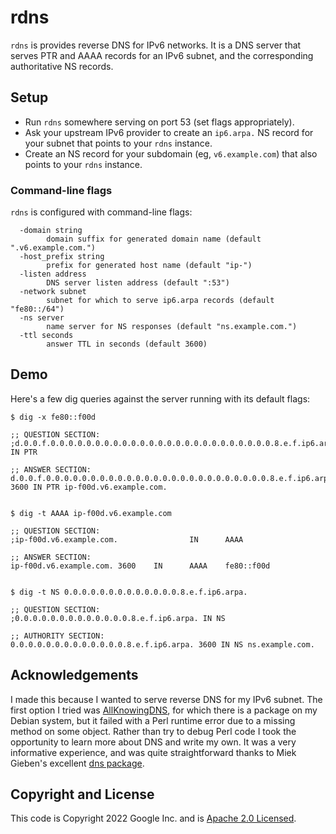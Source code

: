 # rdns

`rdns` is provides reverse DNS for IPv6 networks. It is a DNS server that
serves PTR and AAAA records for an IPv6 subnet, and the corresponding
authoritative NS records.

## Setup

- Run `rdns` somewhere serving on port 53 (set flags appropriately).
- Ask your upstream IPv6 provider to create an `ip6.arpa.` NS record for your
  subnet that points to your `rdns` instance.
- Create an NS record for your subdomain (eg, `v6.example.com`) that also
  points to your `rdns` instance.

### Command-line flags

`rdns` is configured with command-line flags:

```
  -domain string
        domain suffix for generated domain name (default ".v6.example.com.")
  -host_prefix string
        prefix for generated host name (default "ip-")
  -listen address
        DNS server listen address (default ":53")
  -network subnet
        subnet for which to serve ip6.arpa records (default "fe80::/64")
  -ns server
        name server for NS responses (default "ns.example.com.")
  -ttl seconds
        answer TTL in seconds (default 3600)
```

## Demo

Here's a few dig queries against the server running with its default flags:

```
$ dig -x fe80::f00d

;; QUESTION SECTION:
;d.0.0.f.0.0.0.0.0.0.0.0.0.0.0.0.0.0.0.0.0.0.0.0.0.0.0.0.0.8.e.f.ip6.arpa. IN PTR

;; ANSWER SECTION:
d.0.0.f.0.0.0.0.0.0.0.0.0.0.0.0.0.0.0.0.0.0.0.0.0.0.0.0.0.8.e.f.ip6.arpa. 3600 IN PTR ip-f00d.v6.example.com.


$ dig -t AAAA ip-f00d.v6.example.com

;; QUESTION SECTION:
;ip-f00d.v6.example.com.                IN      AAAA

;; ANSWER SECTION:
ip-f00d.v6.example.com. 3600    IN      AAAA    fe80::f00d


$ dig -t NS 0.0.0.0.0.0.0.0.0.0.0.0.0.8.e.f.ip6.arpa.

;; QUESTION SECTION:
;0.0.0.0.0.0.0.0.0.0.0.0.0.8.e.f.ip6.arpa. IN NS

;; AUTHORITY SECTION:
0.0.0.0.0.0.0.0.0.0.0.0.0.8.e.f.ip6.arpa. 3600 IN NS ns.example.com.
```

## Acknowledgements

I made this because I wanted to serve reverse DNS for my IPv6 subnet. The first
option I tried was [AllKnowingDNS](https://all-knowing-dns.zekjur.net/), for
which there is a package on my Debian system, but it failed with a Perl runtime
error due to a missing method on some object. Rather than try to debug Perl
code I took the opportunity to learn more about DNS and write my own.
It was a very informative experience, and was quite straightforward thanks to
Miek Gieben's excellent [dns package](https://github.com/miekg/dns).

## Copyright and License

This code is Copyright 2022 Google Inc. and is [Apache 2.0 Licensed](LICENSE).
